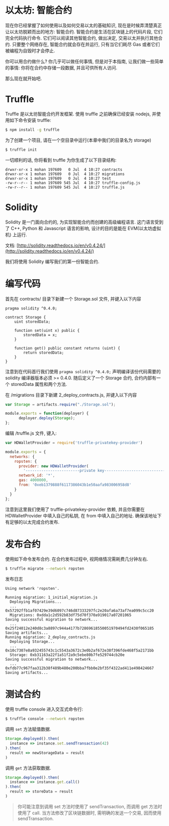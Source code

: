 # 以太坊: 智能合约

现在你已经掌握了如何使用以及如何交易以太的基础知识, 现在是时候弄清楚真正让以太坊脱颖而出的地方: 智能合约. 智能合约是生活在区块链上的代码片段, 它们完全代码执行命令. 它们可以阅读其他智能合约, 做出决定, 交易以太并执行其他合约. 只要整个网络存在, 智能合约就会存在并运行, 只有当它们耗尽 Gas 或者它们被编程为自毁时才会停止.

你可以用合约做什么? 你几乎可以做任何事情, 但是对于本指南, 让我们做一些简单的事情: 你将在合约中存储一段数据, 并且可供所有人访问.

那么现在就开始吧.

# Truffle

Truffle 是以太坊智能合约开发框架. 使用 truffle 之前确保已经安装 nodejs, 并使用如下命令安装 truffle:

```sh
$ npm install -g truffle
```

为了创建一个项目, 请在一个空目录中运行(本章中我们的目录名为 storage)

```sh
$ truffle init
```

一切顺利的话, 你将看到 truffle 为你生成了以下目录结构:

```no-highlight
drwxr-xr-x 1 mohan 197609   0 Jul  4 10:27 contracts
drwxr-xr-x 1 mohan 197609   0 Jul  4 10:27 migrations
drwxr-xr-x 1 mohan 197609   0 Jul  4 10:27 test
-rw-r--r-- 1 mohan 197609 545 Jul  4 10:27 truffle-config.js
-rw-r--r-- 1 mohan 197609 545 Jul  4 10:27 truffle.js
```

# Solidity

Solidity 是一门面向合约的, 为实现智能合约而创建的高级编程语言. 这门语言受到了 C++, Python 和 Javascript 语言的影响, 设计的目的是能在 EVM(以太坊虚拟机) 上运行.

文档: [http://solidity.readthedocs.io/en/v0.4.24/](http://solidity.readthedocs.io/en/v0.4.24/)

我们将使用 Solidity 编写我们的第一份智能合约.

# 编写代码

首先在 contracts/ 目录下新建一个 Storage.sol 文件, 并键入以下内容

```no-highlight
pragma solidity ^0.4.0;

contract Storage {
    uint storedData;

    function set(uint x) public {
        storedData = x;
    }

    function get() public constant returns (uint) {
        return storedData;
    }
}
```

注意到在代码首行我们使用 `pragma solidity ^0.4.0;` 声明编译该份代码需要的 solidity 编译器版本必须 >= 0.4.0. 随后定义了一个 Storage 合约, 合约内部有一个 storedData 属性和两个方法.

在 /migrations 目录下新建 2_deploy_contracts.js, 并键入以下内容

```js
var Storage = artifacts.require("./Storage.sol");

module.exports = function(deployer) {
      deployer.deploy(Storage);
};
```

编辑 /truffle.js 文件, 键入:

```js
var HDWalletProvider = require('truffle-privatekey-provider')

module.exports = {
  networks: {
    ropsten: {
      provider: new HDWalletProvider(
        '------------------------private key-----------------------------', 'https://ropsten.infura.io'),
      network_id: '*',
      gas: 4000000,
      from: '0xeb1379888f6117386043b1e50aafa983006958d8'
    }
  }
};
```

注意到这里我们使用了 truffle-privatekey-provider 依赖, 并且你需要在 HDWalletProvider 中填入自己的私钥, 在 from 中填入自己的地址. 确保该地址下有足够的以太完成合约发布.

# 发布合约

使用如下命令发布合约. 在合约发布过程中, 视网络情况需耗费几分钟左右.

```sh
$ truffle migrate --network ropsten
```

发布日志

```no-highlight
Using network 'ropsten'.

Running migration: 1_initial_migration.js
  Deploying Migrations...
  ... 0x57292ffb1af07429e39d6097c746d87333297fc2e20afa6a73af7ea099c5cc20
  Migrations: 0xdda1c2d592b83df75d70f370a919017a07201065
Saving successful migration to network...
  ... 0x25f24012e240d8c3a8897c944a4177b72869618550051970494fd2430f065185
Saving artifacts...
Running migration: 2_deploy_contracts.js
  Deploying Storage...
  ... 0x10c7307e8a932455743c1c5543a3672c3e0b2af672e38f396fde468f5a2171bb
  Storage: 0xb31163a22f1a51f2a9c5ebe80b7fe529744cb20e
Saving successful migration to network...
  ... 0xfdb77c967faa312b38f489b480e200bba7fbb0e2bf35f4322ad411e498424667
Saving artifacts...
```

# 测试合约

使用 truffle console 进入交互式命令行:

```sh
$ truffle console --network ropsten
```

调用 `set` 方法赋值数据.

```js
Storage.deployed().then(
  instance => instance.set.sendTransaction(42)
).then(
  result => newStorageData = result
)
```

调用 `get` 方法获取数据.

```js
Storage.deployed().then(
  instance => instance.get.call()
).then(
  result => storeData = result
)
```

> 你可能注意到调用 set 方法时使用了 sendTransaction, 而调用 get 方法时使用了 call. 当方法修改了区块链数据时, 需明确的发送一个交易, 因而使用 sendTransaction.

